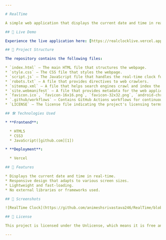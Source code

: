```yaml
---

# RealTime

A simple web application that displays the current date and time in real-time.

## 🚀 Live Demo

Experience the live application here: [https://realclocklive.vercel.app](https://realclocklive.vercel.app)

## 📁 Project Structure

The repository contains the following files:

* `index.html` – The main HTML file that structures the webpage.
* `style.css` – The CSS file that styles the webpage.
* `script.js` – The JavaScript file that handles the real-time clock functionality.
* `robots.txt` – A file that provides directives to web crawlers.
* `sitemap.xml` – A file that helps search engines crawl and index the site efficiently.
* `site.webmanifest` – A file that provides metadata for the web application, enabling features like "Add to Home Screen".
* `favicon.ico`, `favicon-16x16.png`, `favicon-32x32.png`, `android-chrome-192x192.png`, `android-chrome-512x512.png`, `apple-touch-icon.png`, `og-image.jpg` – Image files used for the site's icons and social media previews.
* `.github/workflows` – Contains GitHub Actions workflows for continuous integration and deployment.
* `LICENSE` – The license file indicating the project's licensing terms.

## 🛠️ Technologies Used

* **Frontend**:

  * HTML5
  * CSS3
  * JavaScript([github.com][1])

* **Deployment**:

  * Vercel

## 🔧 Features

* Displays the current date and time in real-time.
* Responsive design that adapts to various screen sizes.
* Lightweight and fast-loading.
* No external libraries or frameworks used.

## 📸 Screenshots

![RealTime Clock](https://github.com/animeshsrivastava246/RealTime/blob/main/og-image.jpg)

## 📄 License

This project is licensed under the Unlicense, which means it is free and unencumbered software released into the public domain. You can copy, modify, publish, use, compile, sell, or distribute the software without any restrictions.

---
```

